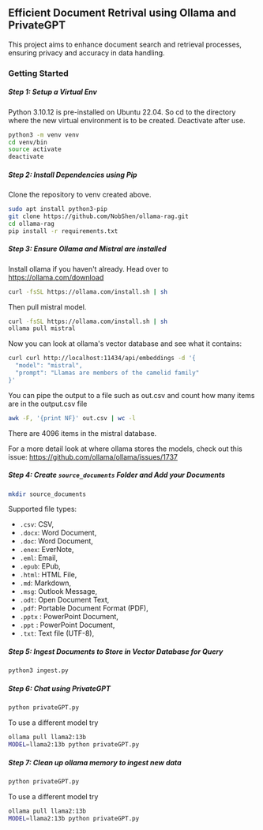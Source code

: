 ## Efficient Document Retrival using Ollama and PrivateGPT

This project aims to enhance document search and retrieval processes, ensuring privacy and accuracy in data handling.

### Getting Started

##### Step 1: Setup a Virtual Env

Python 3.10.12 is pre-installed on Ubuntu 22.04.  So cd to the directory where the new virtual environment is to be created.  Deactivate after use.

```bash
python3 -m venv venv
cd venv/bin
source activate
deactivate
```

##### Step 2: Install Dependencies using Pip

Clone the repository to venv created above.

```bash
sudo apt install python3-pip
git clone https://github.com/NobShen/ollama-rag.git
cd ollama-rag
pip install -r requirements.txt
```

##### Step 3: Ensure Ollama and Mistral are installed

Install ollama if you haven't already.  Head over to https://ollama.com/download

```bash
curl -fsSL https://ollama.com/install.sh | sh
```

Then pull mistral model.

```bash
curl -fsSL https://ollama.com/install.sh | sh
ollama pull mistral
```

Now you can look at ollama's vector database and see what it contains:

```bash
curl curl http://localhost:11434/api/embeddings -d '{
  "model": "mistral",
  "prompt": "Llamas are members of the camelid family"
}'
```
You can pipe the output to a file such as out.csv and count how many items are in the output.csv file

```bash
awk -F, '{print NF}' out.csv | wc -l
```
There are 4096 items in the mistral database.

For a more detail look at where ollama stores the models, check out this issue:  https://github.com/ollama/ollama/issues/1737

##### Step 4: Create `source_documents` Folder and Add your Documents

```bash
mkdir source_documents
```

Supported file types:

- `.csv`: CSV,
- `.docx`: Word Document,
- `.doc`: Word Document,
- `.enex`: EverNote,
- `.eml`: Email,
- `.epub`: EPub,
- `.html`: HTML File,
- `.md`: Markdown,
- `.msg`: Outlook Message,
- `.odt`: Open Document Text,
- `.pdf`: Portable Document Format (PDF),
- `.pptx` : PowerPoint Document,
- `.ppt` : PowerPoint Document,
- `.txt`: Text file (UTF-8),

##### Step 5: Ingest Documents to Store in Vector Database for Query

```bash
python3 ingest.py
```

##### Step 6: Chat using PrivateGPT

```bash
python privateGPT.py
```

To use a different model try


```bash
ollama pull llama2:13b
MODEL=llama2:13b python privateGPT.py
```

##### Step 7: Clean up ollama memory to ingest new data

```bash
python privateGPT.py
```

To use a different model try


```bash
ollama pull llama2:13b
MODEL=llama2:13b python privateGPT.py
```
